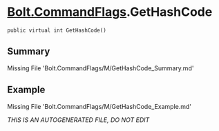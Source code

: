 # [Bolt.CommandFlags](Types/Bolt.CommandFlags.md).GetHashCode
`public virtual int GetHashCode()`
## Summary
Missing File 'Bolt.CommandFlags/M/GetHashCode_Summary.md'
## Example
Missing File 'Bolt.CommandFlags/M/GetHashCode_Example.md'

*THIS IS AN AUTOGENERATED FILE, DO NOT EDIT*
